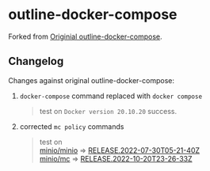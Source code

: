 # outline-docker-compose

Forked from [Originial outline-docker-compose](https://github.com/vicalloy/outline-docker-compose).


## Changelog

Changes against original outline-docker-compose:


1. `docker-compose` command replaced with `docker compose`<br/>
   > test on `Docker version 20.10.20` success.

2. corrected `mc policy` commands<br/>
   > test on <br/>
   > [minio/minio](https://hub.docker.com/r/minio/minio) => [RELEASE.2022-07-30T05-21-40Z](https://hub.docker.com/layers/minio/minio/RELEASE.2022-07-30T05-21-40Z/images/sha256-5f7e3824766f3daebdb7e5bf2b55e4a86f6452d95a94f93ca7f9d93b7cee9c17?context=explore) <br/>
   > [minio/mc](https://hub.docker.com/r/minio/mc) => [RELEASE.2022-10-20T23-26-33Z](https://hub.docker.com/layers/minio/mc/RELEASE.2022-10-20T23-26-33Z/images/sha256-c1700b8733d7f20335aecaa0855bf6c163179934b18500f6aa15be6a0409dffb?context=explore)